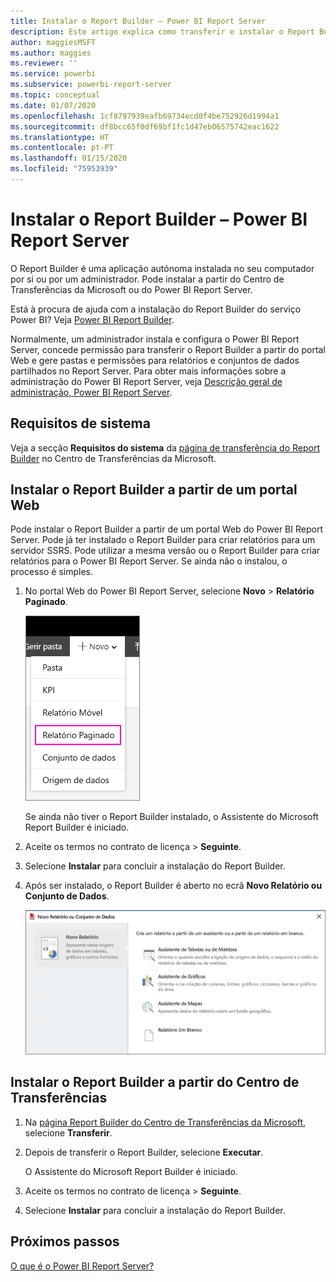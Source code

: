 ```yaml
---
title: Instalar o Report Builder – Power BI Report Server
description: Este artigo explica como transferir e instalar o Report Builder do Power BI Report Server.
author: maggiesMSFT
ms.author: maggies
ms.reviewer: ''
ms.service: powerbi
ms.subservice: powerbi-report-server
ms.topic: conceptual
ms.date: 01/07/2020
ms.openlocfilehash: 1cf8797939eafb69734ecd0f4be752926d1994a1
ms.sourcegitcommit: df8bcc65f0df69bf1fc1d47eb06575742eac1622
ms.translationtype: HT
ms.contentlocale: pt-PT
ms.lasthandoff: 01/15/2020
ms.locfileid: "75953939"
---
```

# <a name="install-report-builder---power-bi-report-server"></a>Instalar o Report Builder – Power BI Report Server

O Report Builder é uma aplicação autónoma instalada no seu computador por si ou por um administrador. Pode instalar a partir do Centro de Transferências da Microsoft ou do Power BI Report Server.  

Está à procura de ajuda com a instalação do Report Builder do serviço Power BI? Veja [Power BI Report Builder](../report-builder-power-bi.md).
  
Normalmente, um administrador instala e configura o Power BI Report Server, concede permissão para transferir o Report Builder a partir do portal Web e gere pastas e permissões para relatórios e conjuntos de dados partilhados no Report Server. Para obter mais informações sobre a administração do Power BI Report Server, veja [Descrição geral de administração, Power BI Report Server](admin-handbook-overview.md).  
  
## <a name="system-requirements"></a>Requisitos de sistema
  
 Veja a secção **Requisitos do sistema** da [página de transferência do Report Builder](https://go.microsoft.com/fwlink/?LinkID=734968) no Centro de Transferências da Microsoft.
 
## <a name="install-report-builder-from-a-web-portal"></a>Instalar o Report Builder a partir de um portal Web
  
Pode instalar o Report Builder a partir de um portal Web do Power BI Report Server. Pode já ter instalado o Report Builder para criar relatórios para um servidor SSRS. Pode utilizar a mesma versão ou o Report Builder para criar relatórios para o Power BI Report Server. Se ainda não o instalou, o processo é simples.

1. No portal Web do Power BI Report Server, selecione **Novo** > **Relatório Paginado**.
   
    ![Menu Novo Relatório Paginado](media/quickstart-create-paginated-report/reportserver-new-paginated-report-menu.png)
   
    Se ainda não tiver o Report Builder instalado, o Assistente do Microsoft Report Builder é iniciado.  
  
3.  Aceite os termos no contrato de licença > **Seguinte**.  
 
5.  Selecione **Instalar** para concluir a instalação do Report Builder.  

2. Após ser instalado, o Report Builder é aberto no ecrã **Novo Relatório ou Conjunto de Dados**.
   
    ![Ecrã Novo Relatório ou Conjunto de Dados](media/quickstart-create-paginated-report/reportserver-paginated-new-report-screen.png)
 

##  <a name="download"></a> Instalar o Report Builder a partir do Centro de Transferências  
  
1.  Na [página Report Builder do Centro de Transferências da Microsoft](https://go.microsoft.com/fwlink/?LinkID=734968), selecione **Transferir**.  
  
2.  Depois de transferir o Report Builder, selecione **Executar**.  
  
     O Assistente do Microsoft Report Builder é iniciado.  
  
3.  Aceite os termos no contrato de licença > **Seguinte**.  
 
5.  Selecione **Instalar** para concluir a instalação do Report Builder.  
 

## <a name="next-steps"></a>Próximos passos

[O que é o Power BI Report Server?](get-started.md)

